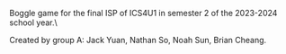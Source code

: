 Boggle game for the final ISP of ICS4U1 in semester 2 of the 2023-2024 school year.\

Created by group A: Jack Yuan, Nathan So, Noah Sun, Brian Cheang.